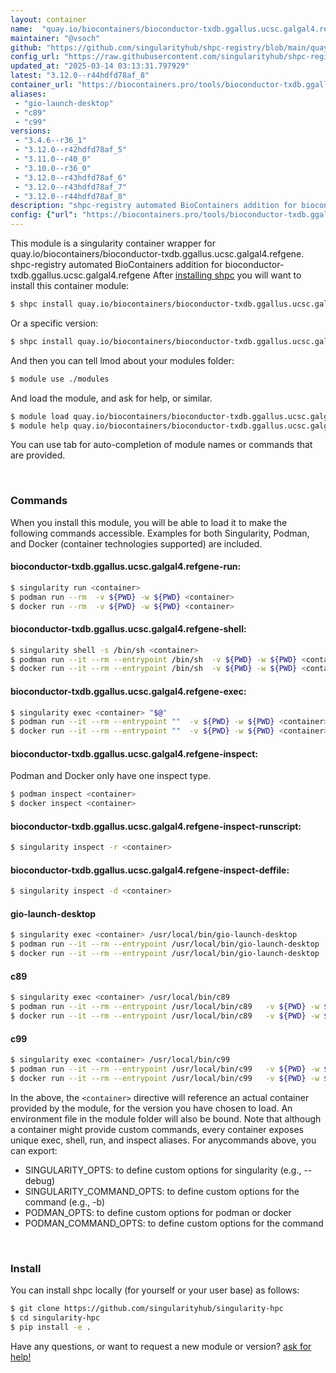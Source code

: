 ```yaml
---
layout: container
name:  "quay.io/biocontainers/bioconductor-txdb.ggallus.ucsc.galgal4.refgene"
maintainer: "@vsoch"
github: "https://github.com/singularityhub/shpc-registry/blob/main/quay.io/biocontainers/bioconductor-txdb.ggallus.ucsc.galgal4.refgene/container.yaml"
config_url: "https://raw.githubusercontent.com/singularityhub/shpc-registry/main/quay.io/biocontainers/bioconductor-txdb.ggallus.ucsc.galgal4.refgene/container.yaml"
updated_at: "2025-03-14 03:13:31.797929"
latest: "3.12.0--r44hdfd78af_8"
container_url: "https://biocontainers.pro/tools/bioconductor-txdb.ggallus.ucsc.galgal4.refgene"
aliases:
 - "gio-launch-desktop"
 - "c89"
 - "c99"
versions:
 - "3.4.6--r36_1"
 - "3.12.0--r42hdfd78af_5"
 - "3.11.0--r40_0"
 - "3.10.0--r36_0"
 - "3.12.0--r43hdfd78af_6"
 - "3.12.0--r43hdfd78af_7"
 - "3.12.0--r44hdfd78af_8"
description: "shpc-registry automated BioContainers addition for bioconductor-txdb.ggallus.ucsc.galgal4.refgene"
config: {"url": "https://biocontainers.pro/tools/bioconductor-txdb.ggallus.ucsc.galgal4.refgene", "maintainer": "@vsoch", "description": "shpc-registry automated BioContainers addition for bioconductor-txdb.ggallus.ucsc.galgal4.refgene", "latest": {"3.12.0--r44hdfd78af_8": "sha256:2e6c83168ca957f631f436a7d83f395a57034a4320fc0eed06d8c568c5e74f16"}, "tags": {"3.4.6--r36_1": "sha256:326d6f0ecde1ca5a3014d9c7664b06ee2305a59bd3f2ebc6e2a1b4c68a3b6b0e", "3.12.0--r42hdfd78af_5": "sha256:74cf7c3032007d4b7d1eb38285aec6439863b795f594bee3ec57d323eaaf37d2", "3.11.0--r40_0": "sha256:06543ad6b9bcead2dd1a1d68897caccd213de764abc975e0914ea38077417518", "3.10.0--r36_0": "sha256:cce0d09ca01073860c374cb857eddb4632dea5ff05f17b9e4d64b67c6109519b", "3.12.0--r43hdfd78af_6": "sha256:150bd6204f8462884bbbf5eb0750dda08482f66544da2f2c7dd876b3cc197d6e", "3.12.0--r43hdfd78af_7": "sha256:42137a59532b332a70b706f631403896055c194fa521c0a15eb0418304b41c6a", "3.12.0--r44hdfd78af_8": "sha256:2e6c83168ca957f631f436a7d83f395a57034a4320fc0eed06d8c568c5e74f16"}, "docker": "quay.io/biocontainers/bioconductor-txdb.ggallus.ucsc.galgal4.refgene", "aliases": {"gio-launch-desktop": "/usr/local/bin/gio-launch-desktop", "c89": "/usr/local/bin/c89", "c99": "/usr/local/bin/c99"}}
---
```


This module is a singularity container wrapper for quay.io/biocontainers/bioconductor-txdb.ggallus.ucsc.galgal4.refgene.
shpc-registry automated BioContainers addition for bioconductor-txdb.ggallus.ucsc.galgal4.refgene
After [installing shpc](#install) you will want to install this container module:


```bash
$ shpc install quay.io/biocontainers/bioconductor-txdb.ggallus.ucsc.galgal4.refgene
```

Or a specific version:

```bash
$ shpc install quay.io/biocontainers/bioconductor-txdb.ggallus.ucsc.galgal4.refgene:3.12.0--r44hdfd78af_8
```

And then you can tell lmod about your modules folder:

```bash
$ module use ./modules
```

And load the module, and ask for help, or similar.

```bash
$ module load quay.io/biocontainers/bioconductor-txdb.ggallus.ucsc.galgal4.refgene/3.12.0--r44hdfd78af_8
$ module help quay.io/biocontainers/bioconductor-txdb.ggallus.ucsc.galgal4.refgene/3.12.0--r44hdfd78af_8
```

You can use tab for auto-completion of module names or commands that are provided.

<br>

### Commands

When you install this module, you will be able to load it to make the following commands accessible.
Examples for both Singularity, Podman, and Docker (container technologies supported) are included.

#### bioconductor-txdb.ggallus.ucsc.galgal4.refgene-run:

```bash
$ singularity run <container>
$ podman run --rm  -v ${PWD} -w ${PWD} <container>
$ docker run --rm  -v ${PWD} -w ${PWD} <container>
```

#### bioconductor-txdb.ggallus.ucsc.galgal4.refgene-shell:

```bash
$ singularity shell -s /bin/sh <container>
$ podman run --it --rm --entrypoint /bin/sh  -v ${PWD} -w ${PWD} <container>
$ docker run --it --rm --entrypoint /bin/sh  -v ${PWD} -w ${PWD} <container>
```

#### bioconductor-txdb.ggallus.ucsc.galgal4.refgene-exec:

```bash
$ singularity exec <container> "$@"
$ podman run --it --rm --entrypoint ""  -v ${PWD} -w ${PWD} <container> "$@"
$ docker run --it --rm --entrypoint ""  -v ${PWD} -w ${PWD} <container> "$@"
```

#### bioconductor-txdb.ggallus.ucsc.galgal4.refgene-inspect:

Podman and Docker only have one inspect type.

```bash
$ podman inspect <container>
$ docker inspect <container>
```

#### bioconductor-txdb.ggallus.ucsc.galgal4.refgene-inspect-runscript:

```bash
$ singularity inspect -r <container>
```

#### bioconductor-txdb.ggallus.ucsc.galgal4.refgene-inspect-deffile:

```bash
$ singularity inspect -d <container>
```


#### gio-launch-desktop

```bash
$ singularity exec <container> /usr/local/bin/gio-launch-desktop
$ podman run --it --rm --entrypoint /usr/local/bin/gio-launch-desktop   -v ${PWD} -w ${PWD} <container> -c " $@"
$ docker run --it --rm --entrypoint /usr/local/bin/gio-launch-desktop   -v ${PWD} -w ${PWD} <container> -c " $@"
```


#### c89

```bash
$ singularity exec <container> /usr/local/bin/c89
$ podman run --it --rm --entrypoint /usr/local/bin/c89   -v ${PWD} -w ${PWD} <container> -c " $@"
$ docker run --it --rm --entrypoint /usr/local/bin/c89   -v ${PWD} -w ${PWD} <container> -c " $@"
```


#### c99

```bash
$ singularity exec <container> /usr/local/bin/c99
$ podman run --it --rm --entrypoint /usr/local/bin/c99   -v ${PWD} -w ${PWD} <container> -c " $@"
$ docker run --it --rm --entrypoint /usr/local/bin/c99   -v ${PWD} -w ${PWD} <container> -c " $@"
```



In the above, the `<container>` directive will reference an actual container provided
by the module, for the version you have chosen to load. An environment file in the
module folder will also be bound. Note that although a container
might provide custom commands, every container exposes unique exec, shell, run, and
inspect aliases. For anycommands above, you can export:

 - SINGULARITY_OPTS: to define custom options for singularity (e.g., --debug)
 - SINGULARITY_COMMAND_OPTS: to define custom options for the command (e.g., -b)
 - PODMAN_OPTS: to define custom options for podman or docker
 - PODMAN_COMMAND_OPTS: to define custom options for the command

<br>

### Install

You can install shpc locally (for yourself or your user base) as follows:

```bash
$ git clone https://github.com/singularityhub/singularity-hpc
$ cd singularity-hpc
$ pip install -e .
```

Have any questions, or want to request a new module or version? [ask for help!](https://github.com/singularityhub/singularity-hpc/issues)